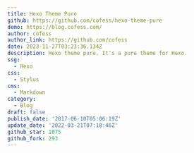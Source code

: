 ```yaml
---
title: Hexo Theme Pure
github: https://github.com/cofess/hexo-theme-pure
demo: https://blog.cofess.com/
author: cofess
author_link: https://github.com/cofess
date: 2023-11-27T03:23:36.134Z
description: Hexo theme pure. It's a pure theme for Hexo.
ssg:
  - Hexo
css:
  - Stylus
cms:
  - Markdown
category:
  - Blog
draft: false
publish_date: '2017-06-10T05:06:19Z'
update_date: '2022-03-21T07:18:46Z'
github_star: 1075
github_fork: 293
---
```

